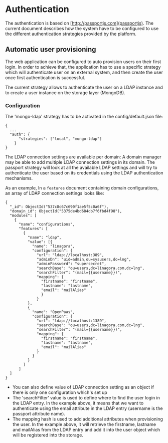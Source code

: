# Authentication

The authentication is based on [http://passportjs.com](passportjs).
The current document describes how the system have to be configured to use the different authentication strategies provided by the platform.


## Automatic user provisioning

The web application can be configured to auto provision users on their first login.
In order to achieve that, the application has to use a specific strategy which will authenticate user on an external system, and then create the user once first authentication is successful.

The current strategy allows to authenticate the user on a LDAP instance and to create a user instance on the storage layer (MongoDB).

### Configuration

The 'mongo-ldap' strategy has to be activated in the config/default.json file:

    {
      ...
      "auth": {
          "strategies": ["local", "mongo-ldap"]
        }
    }

The LDAP connection settings are available per domain: A domain manager may be able to add multiple LDAP connection settings in its domain.
The passport strategy will look at all the available LDAP settings and will try to authenticate the user based on its credentials using the LDAP authentication mechanisms.

As an example, In a `features` document containing domain configurations, an array of LDAP connection settings looks like:

    {
      "_id": ObjectId("537c8c67c690f1ae5f5c0a6f"),      
      "domain_id": ObjectId("5375de4bd684db7f6fbd4f98"),
      "modules": [
        {
          "name": "configurations",
          "features": [
            {
              "name": "ldap",
              "value": [{
                "name": "linagora",
                "configuration": {
                  "url": "ldap://localhost:389",
                  "adminDn": "uid=admin,ou=sysusers,dc=lng",
                  "adminPassword": "supersecret",
                  "searchBase": "ou=users,dc=linagora.com,dc=lng",
                  "searchFilter": "(mail={{username}})",
                  "mapping": {
                    "firstname": "firstname",
                    "lastname": "lastname",
                    "email": "mailAlias"
                    }
                  }
              },
              { 
                "name": "OpenPaas",
                "configuration": {
                  "url": "ldap://localhost:1389",
                  "searchBase": "ou=users,dc=linagora.com,dc=lng",
                  "searchFilter": "(mail={{username}})",
                  "mapping": {
                    "firstname": "firstname",
                    "lastname": "lastname",
                    "email": "mailAlias"
                  }
                }
              }
            ]
          ]
      ]
    }

- You can also define value of LDAP connection setting as an object if there is only one configuration which's set up
- The 'searchFilter' value is used to define where to find the user login in the LDAP entry.
In the example above, it means that we want to authenticate using the email attribute in the LDAP entry (username is the passport attribute name).
- The mapping hash is used to add additional attributes when provisioning the user.
In the example above, it will retrieve the firstname, lastname and mailAlias from the LDAP entry and add it into the user object which will be registered into the storage.